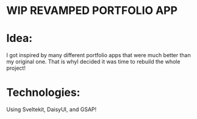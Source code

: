 # WIP REVAMPED PORTFOLIO APP

# Idea:

I got inspired by many different portfolio apps that were much better than my original one. That is whyI decided it was time to rebuild the whole project!

# Technologies:
Using Sveltekit, DaisyUI, and GSAP!
